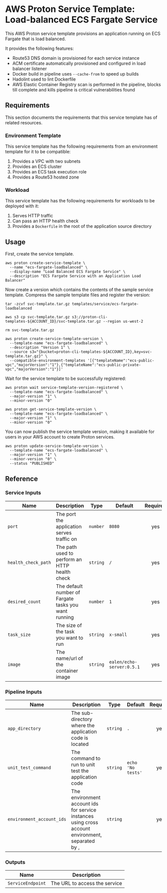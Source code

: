 # AWS Proton Service Template: Load-balanced ECS Fargate Service

This AWS Proton service template provisions an application running on ECS Fargate that is load balanced.

It provides the following features:
* Route53 DNS domain is provisioned for each service instance
* ACM certificate automatically provisioned and configured in load balancer listener
* Docker build in pipeline uses `--cache-from` to speed up builds
* Hadolint used to lint Dockerfile
* AWS Elastic Container Registry scan is performed in the pipeline, blocks till complete and kills pipeline is critical vulnerabilities found

## Requirements

This section documents the requirements that this service template has of related resources.

### Environment Template

This service template has the following requirements from an environment template for it to be compatible:
1. Provides a VPC with two subnets
1. Provides an ECS cluster
1. Provides an ECS task execution role
1. Provides a Route53 hosted zone

### Workload

This service template has the following requirements for workloads to be deployed with it:
1. Serves HTTP traffic
1. Can pass an HTTP health check
1. Provides a `Dockerfile` in the root of the application source directory

## Usage

First, create the service template.

```
aws proton create-service-template \
  --name "ecs-fargate-loadbalanced" \
  --display-name "Load Balanced ECS Fargate Service" \
  --description "ECS Fargate Service with an Application Load Balancer"
```

Now create a version which contains the contents of the sample service template. Compress the sample template files and register the version:

```
tar -zcvf svc-template.tar.gz templates/service/ecs-fargate-loadbalanced

aws s3 cp svc-template.tar.gz s3://proton-cli-templates-${ACCOUNT_ID}/svc-template.tar.gz --region us-west-2

rm svc-template.tar.gz

aws proton create-service-template-version \
  --template-name "ecs-fargate-loadbalanced" \
  --description "Version 1" \
  --source s3="{bucket=proton-cli-templates-${ACCOUNT_ID},key=svc-template.tar.gz}" \
  --compatible-environment-templates '[{"templateName":"ecs-public-vpc","majorVersion":"1"},{"templateName":"ecs-public-private-vpc","majorVersion":"1"}]'
```

Wait for the service template to be successfully registered:

```
aws proton wait service-template-version-registered \
  --template-name "ecs-fargate-loadbalanced" \
  --major-version "1" \
  --minor-version "0"
  
aws proton get-service-template-version \
  --template-name "ecs-fargate-loadbalanced" \
  --major-version "1" \
  --minor-version "0"
```

You can now publish the service template version, making it available for users in your AWS account to create Proton services.

```
aws proton update-service-template-version \
  --template-name "ecs-fargate-loadbalanced" \
  --major-version "1" \
  --minor-version "0" \
  --status "PUBLISHED"
```

## Reference

### Service Inputs

| Name | Description | Type | Default | Required |
|------|-------------|------|---------|:-----:|
| `port` | The port the application serves traffic on | `number` | `8080` | yes |
| `health_check_path` | The path used to perform an HTTP health check | `string` | `/` | yes |
| `desired_count` | The default number of Fargate tasks you want running | `number` | `1` | yes |
| `task_size` | The size of the task you want to run | `string` | `x-small` | yes |
| `image` | The name/url of the container image | `string` | `ealen/echo-server:0.5.1` | yes |

### Pipeline Inputs

| Name | Description | Type | Default | Required |
|------|-------------|------|---------|:-----:|
| `app_directory` | The sub-directory where the application code is located | `string` | `.` | yes |
| `unit_test_command` | The command to run to unit test the application code | `string` | `echo 'No tests'` | yes |
| `environment_account_ids` | The environment account ids for service instances using cross account environment, separated by , | `string` |  | yes |

### Outputs

| Name | Description |
|------|-------------|
| `ServiceEndpoint` | The URL to access the service |
